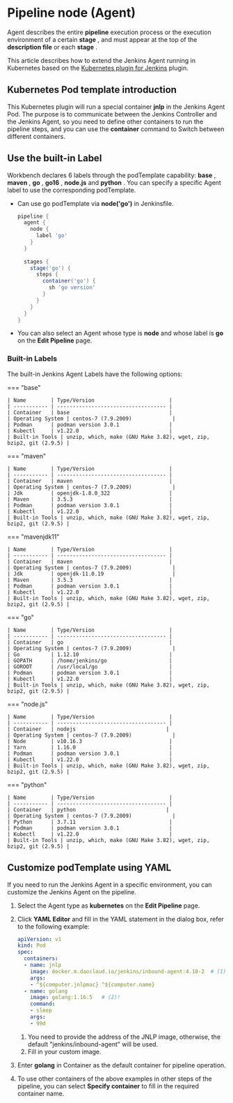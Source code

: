# Pipeline node (Agent)

Agent describes the entire __pipeline__ execution process or the execution environment of a certain __stage__ , and must appear at the top of the __description file__ or each __stage__ .

This article describes how to extend the Jenkins Agent running in Kubernetes based on the [Kubernetes plugin for Jenkins](https://plugins.jenkins.io/kubernetes/) plugin.

## Kubernetes Pod template introduction

This Kubernetes plugin will run a special container __jnlp__ in the Jenkins Agent Pod. The purpose is to communicate between the Jenkins Controller and the Jenkins Agent, so you need to define other containers to run the pipeline steps, and you can use the __container__ command to Switch between different containers.

## Use the built-in Label

Workbench declares 6 labels through the podTemplate capability: __base__ , __maven__ , __go__ , __go16__ , __node.js__ and __python__ . You can specify a specific Agent label to use the corresponding podTemplate.

- Can use go podTemplate via __node('go')__ in Jenkinsfile.

    ```groovy
    pipeline {
      agent {
        node {
          label 'go'
        }
      }
      
      stages {
        stage('go') {
          steps {
            container('go') {
              sh 'go version'
            }
          }
        }
      }
    }
    ```

- You can also select an Agent whose type is __node__ and whose label is __go__ on the __Edit Pipeline__ page.

    <!--![]()screenshots-->

### Built-in Labels

The built-in Jenkins Agent Labels have the following options:

=== "base"

    | Name        | Type/Version                        |
    | ----------- | ----------------------------------- |
    | Container   | base                                |
    | Operating System | centos-7 (7.9.2009)             |
    | Podman      | podman version 3.0.1                |
    | Kubectl     | v1.22.0                             |
    | Built-in Tools | unzip, which, make (GNU Make 3.82), wget, zip, bzip2, git (2.9.5) |

=== "maven"

    | Name        | Type/Version                        |
    | ----------- | ----------------------------------- |
    | Container   | maven                               |
    | Operating System | centos-7 (7.9.2009)             |
    | Jdk         | openjdk-1.8.0_322                   |
    | Maven       | 3.5.3                               |
    | Podman      | podman version 3.0.1                |
    | Kubectl     | v1.22.0                             |
    | Built-in Tools | unzip, which, make (GNU Make 3.82), wget, zip, bzip2, git (2.9.5) |

=== "mavenjdk11"

    | Name        | Type/Version                        |
    | ----------- | ----------------------------------- |
    | Container   | maven                               |
    | Operating System | centos-7 (7.9.2009)             |
    | Jdk         | openjdk-11.0.19                      |
    | Maven       | 3.5.3                               |
    | Podman      | podman version 3.0.1                |
    | Kubectl     | v1.22.0                             |
    | Built-in Tools | unzip, which, make (GNU Make 3.82), wget, zip, bzip2, git (2.9.5) |

=== "go"

    | Name        | Type/Version                        |
    | ----------- | ----------------------------------- |
    | Container   | go                                  |
    | Operating System | centos-7 (7.9.2009)             |
    | Go          | 1.12.10                             |
    | GOPATH      | /home/jenkins/go                    |
    | GOROOT      | /usr/local/go                       |
    | Podman      | podman version 3.0.1                |
    | Kubectl     | v1.22.0                             |
    | Built-in Tools | unzip, which, make (GNU Make 3.82), wget, zip, bzip2, git (2.9.5) |

=== "node.js"

    | Name        | Type/Version                        |
    | ----------- | ----------------------------------- |
    | Container   | nodejs                             |
    | Operating System | centos-7 (7.9.2009)             |
    | Node        | v10.16.3                            |
    | Yarn        | 1.16.0                              |
    | Podman      | podman version 3.0.1                |
    | Kubectl     | v1.22.0                             |
    | Built-in Tools | unzip, which, make (GNU Make 3.82), wget, zip, bzip2, git (2.9.5) |

=== "python"

    | Name        | Type/Version                        |
    | ----------- | ----------------------------------- |
    | Container   | python                             |
    | Operating System | centos-7 (7.9.2009)             |
    | Python      | 3.7.11                              |
    | Podman      | podman version 3.0.1                |
    | Kubectl     | v1.22.0                             |
    | Built-in Tools | unzip, which, make (GNU Make 3.82), wget, zip, bzip2, git (2.9.5) |

## Customize podTemplate using YAML

If you need to run the Jenkins Agent in a specific environment, you can customize the Jenkins Agent on the pipeline.

1. Select the Agent type as __kubernetes__ on the __Edit Pipeline__ page.

    <!--![]()screenshots-->

2. Click __YAML Editor__ and fill in the YAML statement in the dialog box, refer to the following example:

    ```yaml
    apiVersion: v1
    kind: Pod
    spec:
      containers:
      - name: jnlp
        image: docker.m.daocloud.io/jenkins/inbound-agent:4.10-2  # (1)!
        args:
        - ^${computer.jnlpmac} ^${computer.name}
      - name: golang
        image: golang:1.16.5   # (2)!
        command:
        - sleep
        args:
        - 99d
    ```

    1. You need to provide the address of the JNLP image,
       otherwise, the default "jenkins/inbound-agent" will be used.
    2. Fill in your custom image.

3. Enter __golang__ in Container as the default container for pipeline operation.

    <!--![]()screenshots-->

4. To use other containers of the above examples in other steps of the pipeline, you can select __Specify container__ to fill in the required container name.

    <!--![]()screenshots-->
